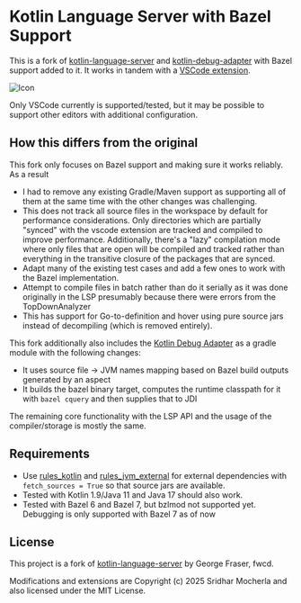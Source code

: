 # Kotlin Language Server with Bazel Support

This is a fork of [kotlin-language-server](https://github.com/fwcd/kotlin-language-server) and [kotlin-debug-adapter](https://github.com/fwcd/kotlin-debug-adapter) with Bazel support added to it. It works in tandem with a [VSCode extension](https://github.com/smocherla-brex/bazel-kotlin-vscode-extension).


![Icon](Icon128.png)

Only VSCode currently is supported/tested, but it may be possible to support other editors with additional configuration.

## How this differs from the original

This fork only focuses on Bazel support and making sure it works reliably. As a result
- I had to remove any existing Gradle/Maven support as supporting all of them at the same time with the other changes was challenging.
- This does not track all source files in the workspace by default for performance considerations. Only directories which are partially "synced"
 with the vscode extension are tracked and compiled to improve performance. Additionally, there's a "lazy" compilation mode where only files that are open
 will be compiled and tracked rather than everything in the transitive closure of the packages that are synced.
- Adapt many of the existing test cases and add a few ones to work with the Bazel implementation.
- Attempt to compile files in batch rather than do it serially as it was done originally in the LSP presumably because there were errors from the TopDownAnalyzer
- This has support for Go-to-definition and hover using pure source jars instead of decompiling (which is removed entirely).


This fork additionally also includes the [Kotlin Debug Adapter](https://github.com/fwcd/kotlin-debug-adapter) as a gradle module with the following changes:
- It uses source file -> JVM names mapping based on Bazel build outputs generated by an aspect
- It builds the bazel binary target, computes the runtime classpath for it with `bazel cquery` and then supplies that to JDI

The remaining core functionality with the LSP API and the usage of the compiler/storage is mostly the same.

## Requirements
- Use [rules_kotlin](https://github.com/bazelbuild/rules_kotlin) and [rules_jvm_external](https://github.com/bazel-contrib/rules_jvm_external) for external dependencies with `fetch_sources = True` so that source jars are available.
- Tested with Kotlin 1.9/Java 11 and Java 17 should also work.
- Tested with Bazel 6 and Bazel 7, but bzlmod not supported yet. Debugging is only supported with Bazel 7 as of now

## License

This project is a fork of [kotlin-language-server](https://github.com/fwcd/kotlin-language-server) by George Fraser, fwcd.

Modifications and extensions are Copyright (c) 2025 Sridhar Mocherla and also licensed under the MIT License.
